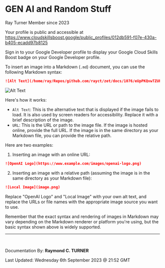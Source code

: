# GEN AI and Random Stuff

Ray Turner
Member since 2023

Your profile is public and accessible at
https://www.cloudskillsboost.google/public_profiles/012db591-f07e-430a-b405-ecadd97b8125

Sign in to your Google Developer profile to display your Google Cloud Skills Boost badge on your Google Developer profile. 




To insert an image into a Markdown (`.md`) document, you can use the following Markdown syntax:

```markdown
![Alt Text](/home/ray/Repos/github.com/rayct/zet/docs/1076/eUpPKQvwTZUF1OIcHrMK06zGg+D3tx5gbfJUJddnrxU=.png)
```

![Alt Text](/home/ray/Repos/github.com/rayct/zet/docs/1076/eUpPKQvwTZUF1OIcHrMK06zGg+D3tx5gbfJUJddnrxU=.png)

Here's how it works:

- `Alt Text`: This is the alternative text that is displayed if the image fails to load. It is also used by screen readers for accessibility. Replace it with a brief description of the image.
- `URL`: This is the URL or path to the image file. If the image is hosted online, provide the full URL. If the image is in the same directory as your Markdown file, you can provide the relative path.

Here are two examples:

1. Inserting an image with an online URL:

```markdown
![OpenAI Logo](https://www.example.com/images/openai-logo.png)
```

2. Inserting an image with a relative path (assuming the image is in the same directory as your Markdown file):

```markdown
![Local Image](image.png)
```

Replace "OpenAI Logo" and "Local Image" with your own alt text, and replace the URLs or file names with the appropriate image source you want to use.

Remember that the exact syntax and rendering of images in Markdown may vary depending on the Markdown renderer or platform you're using, but the basic syntax shown above is widely supported.




---

</br>

Documentation By: **Raymond C. TURNER**

Last Updated: Wednesday 6th September 2023 @ 21:52 GMT
